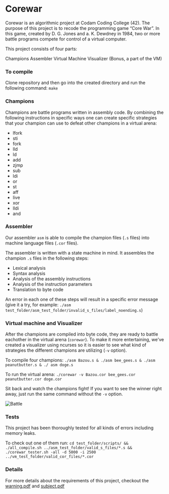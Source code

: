 # Corewar
Corewar is an algorithmic project at Codam Coding College (42). The purpose of this project is to recode the programming game “Core War”. In this game, created by D. G. Jones and a. K. Dewdney in 1984, two or more battle programs compete for control of a virtual computer. 

This project consists of four parts:

Champions
Assembler
Virtual Machine
Visualizer (Bonus, a part of the VM)

### To compile
Clone repository and then go into the created directory and run the following command:
`make`

### Champions
Champions are battle programs written in assembly code. By combining the following instructions in specific ways one can create specific strategies that your champion can use to defeat other champions in a virtual arena:
- lfork
- sti
- fork
- lld
- ld
- add
- zjmp
- sub
- ldi
- or
- st
- aff
- live
- xor
- lldi
- and

### Assembler
Our assembler `asm` is able to compile the champion files (`.s` files) into machine language files (`.cor` files).

The assembler is written with a state machine in mind. It assembles the champion `.s` files in the following steps:
- Lexical analysis
- Syntax analysis
- Analysis of the assembly instructions
- Analysis of the instruction parameters
- Translation to byte code

An error in each one of these steps will result in a specific error message (give it a try, for example: `./asm test_folder/asm_test_folder/invalid_s_files/label_noending.s`)

### Virtual machine and Visualizer
After the champions are compiled into byte code, they are ready to battle eachother in the virtual arena (`corewar`). To make it more entertaining, we've created a visualizer using ncurses so it is easier to see what kind of strategies the different champions are utilizing (`-v` option).

To compile four champions:
`./asm Bazou.s & ./asm bee_gees.s & ./asm peanutbutter.s & ./
asm doge.s`

To run the virtual arena:
`./corewar -v Bazou.cor bee_gees.cor peanutbutter.cor doge.cor`

Sit back and watch the champions fight! If you want to see the winner right away, just run the same command without the `-v` option.

![Battle](https://user-images.githubusercontent.com/50104940/133082983-ca7303e5-3346-4d55-9948-0ddc1f5e3bf7.gif)

### Tests
This project has been thoroughly tested for all kinds of errors including memory leaks. 

To check out one of them run:
`cd test_folder/scripts/ && ./all_compile.sh ../asm_test_folder/valid_s_files/*.s && ./corewar_tester.sh -all -d 5000 -i 2500 ../vm_test_folder/valid_cor_files/*.cor`

### Details
For more details about the requirements of this project, checkout the [warning.pdf](https://github.com/nanderstabel/corewar/blob/master/warning.pdf) and [subject.pdf](https://github.com/nanderstabel/corewar/blob/master/subject.pdf)

